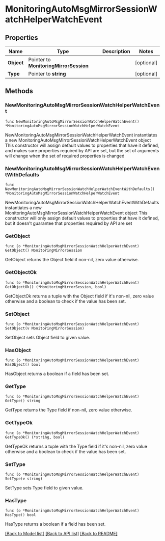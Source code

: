 # MonitoringAutoMsgMirrorSessionWatchHelperWatchEvent

## Properties

Name | Type | Description | Notes
------------ | ------------- | ------------- | -------------
**Object** | Pointer to [**MonitoringMirrorSession**](monitoringMirrorSession.md) |  | [optional] 
**Type** | Pointer to **string** |  | [optional] 

## Methods

### NewMonitoringAutoMsgMirrorSessionWatchHelperWatchEvent

`func NewMonitoringAutoMsgMirrorSessionWatchHelperWatchEvent() *MonitoringAutoMsgMirrorSessionWatchHelperWatchEvent`

NewMonitoringAutoMsgMirrorSessionWatchHelperWatchEvent instantiates a new MonitoringAutoMsgMirrorSessionWatchHelperWatchEvent object
This constructor will assign default values to properties that have it defined,
and makes sure properties required by API are set, but the set of arguments
will change when the set of required properties is changed

### NewMonitoringAutoMsgMirrorSessionWatchHelperWatchEventWithDefaults

`func NewMonitoringAutoMsgMirrorSessionWatchHelperWatchEventWithDefaults() *MonitoringAutoMsgMirrorSessionWatchHelperWatchEvent`

NewMonitoringAutoMsgMirrorSessionWatchHelperWatchEventWithDefaults instantiates a new MonitoringAutoMsgMirrorSessionWatchHelperWatchEvent object
This constructor will only assign default values to properties that have it defined,
but it doesn't guarantee that properties required by API are set

### GetObject

`func (o *MonitoringAutoMsgMirrorSessionWatchHelperWatchEvent) GetObject() MonitoringMirrorSession`

GetObject returns the Object field if non-nil, zero value otherwise.

### GetObjectOk

`func (o *MonitoringAutoMsgMirrorSessionWatchHelperWatchEvent) GetObjectOk() (*MonitoringMirrorSession, bool)`

GetObjectOk returns a tuple with the Object field if it's non-nil, zero value otherwise
and a boolean to check if the value has been set.

### SetObject

`func (o *MonitoringAutoMsgMirrorSessionWatchHelperWatchEvent) SetObject(v MonitoringMirrorSession)`

SetObject sets Object field to given value.

### HasObject

`func (o *MonitoringAutoMsgMirrorSessionWatchHelperWatchEvent) HasObject() bool`

HasObject returns a boolean if a field has been set.

### GetType

`func (o *MonitoringAutoMsgMirrorSessionWatchHelperWatchEvent) GetType() string`

GetType returns the Type field if non-nil, zero value otherwise.

### GetTypeOk

`func (o *MonitoringAutoMsgMirrorSessionWatchHelperWatchEvent) GetTypeOk() (*string, bool)`

GetTypeOk returns a tuple with the Type field if it's non-nil, zero value otherwise
and a boolean to check if the value has been set.

### SetType

`func (o *MonitoringAutoMsgMirrorSessionWatchHelperWatchEvent) SetType(v string)`

SetType sets Type field to given value.

### HasType

`func (o *MonitoringAutoMsgMirrorSessionWatchHelperWatchEvent) HasType() bool`

HasType returns a boolean if a field has been set.


[[Back to Model list]](../README.md#documentation-for-models) [[Back to API list]](../README.md#documentation-for-api-endpoints) [[Back to README]](../README.md)


